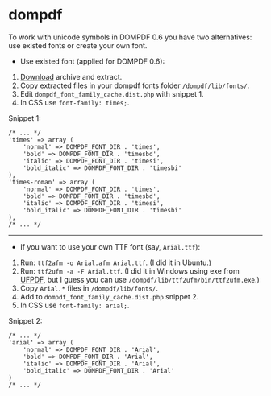 # dompdf

To work with unicode symbols in DOMPDF 0.6 you have two alternatives: use existed fonts or create your own font.

* Use existed font (applied for DOMPDF 0.6):

 1. [Download][1] archive and extract.
 2. Copy extracted files in your dompdf fonts folder `/dompdf/lib/fonts/`.
 3. Edit `dompdf_font_family_cache.dist.php` with snippet 1.
 4. In CSS use `font-family: times;`.

Snippet 1:

    /* ... */
    'times' => array (
        'normal' => DOMPDF_FONT_DIR . 'times',
        'bold' => DOMPDF_FONT_DIR . 'timesbd',
        'italic' => DOMPDF_FONT_DIR . 'timesi',
        'bold_italic' => DOMPDF_FONT_DIR . 'timesbi'
    ),
    'times-roman' => array (
        'normal' => DOMPDF_FONT_DIR . 'times',
        'bold' => DOMPDF_FONT_DIR . 'timesbd',
        'italic' => DOMPDF_FONT_DIR . 'timesi',
        'bold_italic' => DOMPDF_FONT_DIR . 'timesbi'
    ),
    /* ... */

----------
* If you want to use your own TTF font (say, `Arial.ttf`):

 1. Run: `ttf2afm -o Arial.afm Arial.ttf`. (I did it in Ubuntu.)
 2. Run: `ttf2ufm -a -F Arial.ttf`. (I did it in Windows using exe from [UFPDF][2], but I guess you can use `/dompdf/lib/ttf2ufm/bin/ttf2ufm.exe`.)
 4. Copy `Arial.*` files in `/dompdf/lib/fonts/`.
 5. Add to `dompdf_font_family_cache.dist.php` snippet 2.
 6. In CSS use `font-family: arial;`.

Snippet 2:

    /* ... */
    'arial' => array (
        'normal' => DOMPDF_FONT_DIR . 'Arial',
        'bold' => DOMPDF_FONT_DIR . 'Arial',
        'italic' => DOMPDF_FONT_DIR . 'Arial',
        'bold_italic' => DOMPDF_FONT_DIR . 'Arial'
    )
    /* ... */

  [1]: https://github.com/tellnobody1/dompdf/archive/refs/heads/main.zip
  [2]: http://acko.net/blog/ufpdf-unicode-utf-8-extension-for-fpdf/
